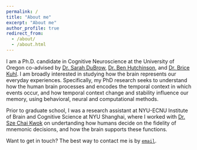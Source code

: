 ```yaml
---
permalink: /
title: "About me"
excerpt: "About me"
author_profile: true
redirect_from: 
  - /about/
  - /about.html
---
```


<!-- Google tag (gtag.js) -->
<script async src="https://www.googletagmanager.com/gtag/js?id=G-DSE37TPFBZ"></script>
<script>
  window.dataLayer = window.dataLayer || [];
  function gtag(){dataLayer.push(arguments);}
  gtag('js', new Date());

  gtag('config', 'G-DSE37TPFBZ');
</script>

I am a Ph.D. candidate in Cognitive Neuroscience at the University of Oregon co-advised by [Dr. Sarah DuBrow](https://www.dubrowlab.org/), [Dr. Ben Hutchinson](https://hulacon.uoregon.edu/), and [Dr. Brice Kuhl](https://kuhllab.com/). I am broadly interested in studying how the brain represents our everyday experiences. Specifically, my PhD research seeks to understand how the human brain processes and encodes the temporal context in which events occur, and how temporal context change and stability influence our memory, using behavioral, neural and computational methods. 

Prior to graduate school, I was a research assistant at NYU-ECNU Institute of Brain and Cognitive Science at NYU Shanghai, where I worked with [Dr. Sze Chai Kwok](http://www.kwoklab.org/) on undertanding how humans decide on the fidelity of mnemonic decisions, and how the brain supports these functions.

Want to get in touch? The best way to contact me is by [`email`](mailto:futingz@uoregon.edu).
